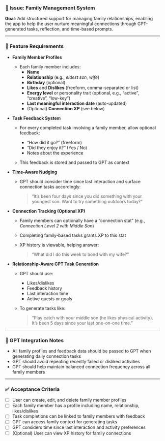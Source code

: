 ### 📌 Issue: Family Management System

**Goal**: Add structured support for managing family relationships, enabling the app to help the user nurture meaningful connections through GPT-generated tasks, reflection, and time-based prompts.

---

### 🧩 Feature Requirements

- **Family Member Profiles**
  - Each family member includes:
    - **Name**
    - **Relationship** (e.g., _eldest son_, _wife_)
    - **Birthday** (optional)
    - **Likes** and **Dislikes** (freeform, comma-separated or list)
    - **Energy level** or personality trait (optional, e.g., “active”, “creative”, “low-key”)
    - **Last meaningful interaction date** (auto-updated)
    - (Optional) **Connection XP** (see below)

- **Task Feedback System**
  - For every completed task involving a family member, allow optional feedback:
    - “How did it go?” (freeform)
    - “Did they enjoy it?” (Yes / No)
    - Notes about the experience

  - This feedback is stored and passed to GPT as context

- **Time-Aware Nudging**
  - GPT should consider time since last interaction and surface connection tasks accordingly:

    > “It’s been four days since you did something with your youngest son. Want to try something outdoors today?”

- **Connection Tracking (Optional XP)**
  - Family members can optionally have a “connection stat” (e.g., _Connection Level 2 with Middle Son_)
  - Completing family-based tasks grants XP to this stat
  - XP history is viewable, helping answer:

    > “What did I do this week to bond with my wife?”

- **Relationship-Aware GPT Task Generation**
  - GPT should use:
    - Likes/dislikes
    - Feedback history
    - Last interaction time
    - Active quests or goals

  - To generate tasks like:

    > “Play catch with your middle son (he likes physical activity). It’s been 5 days since your last one-on-one time.”

---

### 🧠 GPT Integration Notes

- All family profiles and feedback data should be passed to GPT when generating daily connection tasks
- GPT should avoid repeating recently failed or disliked activities
- GPT should help maintain balanced connection frequency across all family members

---

### ✅ Acceptance Criteria

- [ ] User can create, edit, and delete family member profiles
- [ ] Each family member has a profile including name, relationship, likes/dislikes
- [ ] Task completions can be linked to family members with feedback
- [ ] GPT can access family context for generating tasks
- [ ] GPT considers time since last interaction and activity preferences
- [ ] (Optional) User can view XP history for family connections

